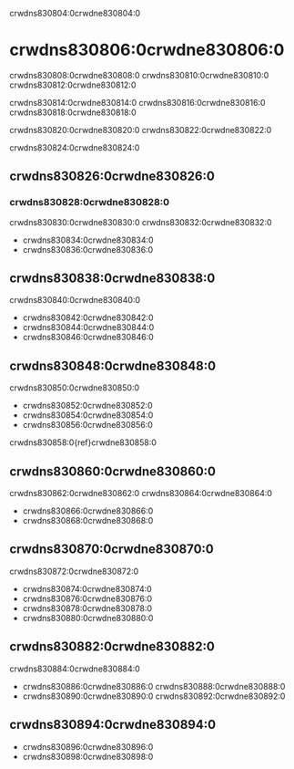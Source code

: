 crwdns830804:0crwdne830804:0
# crwdns830806:0crwdne830806:0

crwdns830808:0crwdne830808:0 crwdns830810:0crwdne830810:0 crwdns830812:0crwdne830812:0

crwdns830814:0crwdne830814:0 crwdns830816:0crwdne830816:0 crwdns830818:0crwdne830818:0

crwdns830820:0crwdne830820:0 crwdns830822:0crwdne830822:0

crwdns830824:0crwdne830824:0
## crwdns830826:0crwdne830826:0

### crwdns830828:0crwdne830828:0

crwdns830830:0crwdne830830:0 crwdns830832:0crwdne830832:0

* crwdns830834:0crwdne830834:0
* crwdns830836:0crwdne830836:0

## crwdns830838:0crwdne830838:0

crwdns830840:0crwdne830840:0

* crwdns830842:0crwdne830842:0
* crwdns830844:0crwdne830844:0
* crwdns830846:0crwdne830846:0

## crwdns830848:0crwdne830848:0

crwdns830850:0crwdne830850:0

* crwdns830852:0crwdne830852:0
* crwdns830854:0crwdne830854:0
* crwdns830856:0crwdne830856:0

crwdns830858:0{ref}crwdne830858:0

## crwdns830860:0crwdne830860:0

crwdns830862:0crwdne830862:0 crwdns830864:0crwdne830864:0

* crwdns830866:0crwdne830866:0
* crwdns830868:0crwdne830868:0

## crwdns830870:0crwdne830870:0

crwdns830872:0crwdne830872:0

* crwdns830874:0crwdne830874:0
* crwdns830876:0crwdne830876:0
* crwdns830878:0crwdne830878:0
* crwdns830880:0crwdne830880:0

## crwdns830882:0crwdne830882:0

crwdns830884:0crwdne830884:0

* crwdns830886:0crwdne830886:0 crwdns830888:0crwdne830888:0
* crwdns830890:0crwdne830890:0 crwdns830892:0crwdne830892:0

## crwdns830894:0crwdne830894:0

* crwdns830896:0crwdne830896:0
* crwdns830898:0crwdne830898:0
